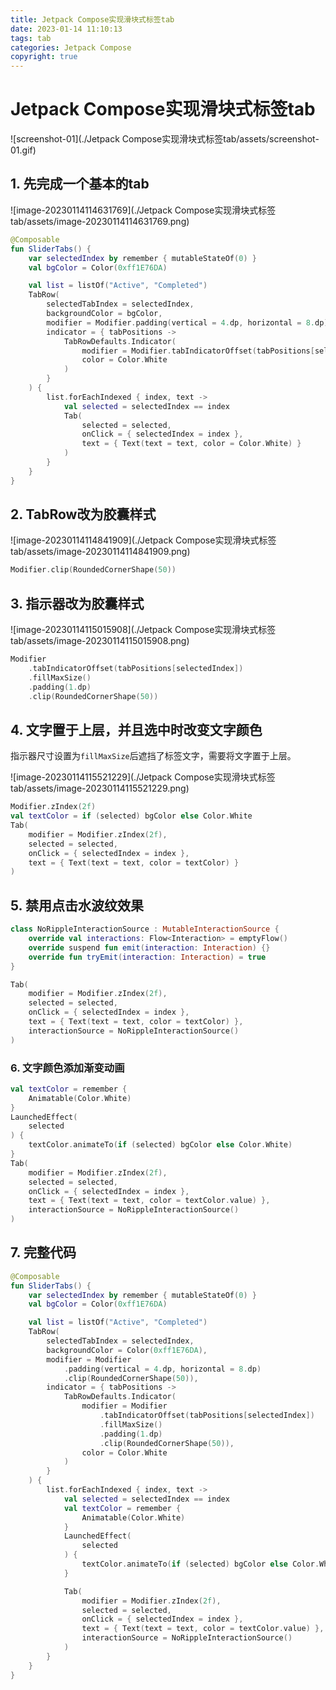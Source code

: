 ```yaml
---
title: Jetpack Compose实现滑块式标签tab
date: 2023-01-14 11:10:13
tags: tab
categories: Jetpack Compose
copyright: true
---
```


# Jetpack Compose实现滑块式标签tab

![screenshot-01](./Jetpack Compose实现滑块式标签tab/assets/screenshot-01.gif)

## 1. 先完成一个基本的tab

![image-20230114114631769](./Jetpack Compose实现滑块式标签tab/assets/image-20230114114631769.png)

```kotlin
@Composable
fun SliderTabs() {
    var selectedIndex by remember { mutableStateOf(0) }
    val bgColor = Color(0xff1E76DA)

    val list = listOf("Active", "Completed")
    TabRow(
        selectedTabIndex = selectedIndex,
        backgroundColor = bgColor,
        modifier = Modifier.padding(vertical = 4.dp, horizontal = 8.dp),
        indicator = { tabPositions ->
            TabRowDefaults.Indicator(
                modifier = Modifier.tabIndicatorOffset(tabPositions[selectedIndex]),
                color = Color.White
            )
        }
    ) {
        list.forEachIndexed { index, text ->
            val selected = selectedIndex == index
            Tab(
                selected = selected,
                onClick = { selectedIndex = index },
                text = { Text(text = text, color = Color.White) }
            )
        }
    }
}
```

## 2. TabRow改为胶囊样式

![image-20230114114841909](./Jetpack Compose实现滑块式标签tab/assets/image-20230114114841909.png)

```kotlin
Modifier.clip(RoundedCornerShape(50))
```

## 3. 指示器改为胶囊样式

![image-20230114115015908](./Jetpack Compose实现滑块式标签tab/assets/image-20230114115015908.png)

```kotlin
Modifier
    .tabIndicatorOffset(tabPositions[selectedIndex])
    .fillMaxSize()
    .padding(1.dp)
    .clip(RoundedCornerShape(50))
```

## 4. 文字置于上层，并且选中时改变文字颜色

指示器尺寸设置为`fillMaxSize`后遮挡了标签文字，需要将文字置于上层。

![image-20230114115521229](./Jetpack Compose实现滑块式标签tab/assets/image-20230114115521229.png)

```kotlin
Modifier.zIndex(2f)
val textColor = if (selected) bgColor else Color.White
Tab(
    modifier = Modifier.zIndex(2f),
    selected = selected,
    onClick = { selectedIndex = index },
    text = { Text(text = text, color = textColor) }
)
```

## 5. 禁用点击水波纹效果

```kotlin
class NoRippleInteractionSource : MutableInteractionSource {
    override val interactions: Flow<Interaction> = emptyFlow()
    override suspend fun emit(interaction: Interaction) {}
    override fun tryEmit(interaction: Interaction) = true
}

Tab(
    modifier = Modifier.zIndex(2f),
    selected = selected,
    onClick = { selectedIndex = index },
    text = { Text(text = text, color = textColor) },
    interactionSource = NoRippleInteractionSource()
)
```

### 6. 文字颜色添加渐变动画

```kotlin
val textColor = remember {
	Animatable(Color.White)
}
LaunchedEffect(
	selected
) {
	textColor.animateTo(if (selected) bgColor else Color.White)
}
Tab(
    modifier = Modifier.zIndex(2f),
    selected = selected,
    onClick = { selectedIndex = index },
    text = { Text(text = text, color = textColor.value) },
    interactionSource = NoRippleInteractionSource()
)
```

## 7. 完整代码

```kotlin
@Composable
fun SliderTabs() {
    var selectedIndex by remember { mutableStateOf(0) }
    val bgColor = Color(0xff1E76DA)

    val list = listOf("Active", "Completed")
    TabRow(
        selectedTabIndex = selectedIndex,
        backgroundColor = Color(0xff1E76DA),
        modifier = Modifier
            .padding(vertical = 4.dp, horizontal = 8.dp)
            .clip(RoundedCornerShape(50)),
        indicator = { tabPositions ->
            TabRowDefaults.Indicator(
                modifier = Modifier
                    .tabIndicatorOffset(tabPositions[selectedIndex])
                    .fillMaxSize()
                    .padding(1.dp)
                    .clip(RoundedCornerShape(50)),
                color = Color.White
            )
        }
    ) {
        list.forEachIndexed { index, text ->
            val selected = selectedIndex == index
            val textColor = remember {
                Animatable(Color.White)
            }
            LaunchedEffect(
                selected
            ) {
                textColor.animateTo(if (selected) bgColor else Color.White)
            }

            Tab(
                modifier = Modifier.zIndex(2f),
                selected = selected,
                onClick = { selectedIndex = index },
                text = { Text(text = text, color = textColor.value) },
                interactionSource = NoRippleInteractionSource()
            )
        }
    }
}
```

